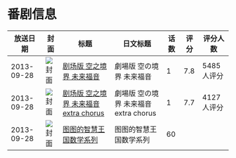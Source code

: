 # 番剧信息

|放送日期|封面|标题|日文标题|话数|评分|评分人数|
|---|---|---|---|---|---|---|
|2013-09-28|![封面](https://lain.bgm.tv/pic/cover/c/2f/ef/43581_gmR7D.jpg)|[剧场版 空之境界 未来福音](https://bangumi.tv/subject/43581)|劇場版 空の境界 未来福音|1|7.8|5485人评分|
|2013-09-28|![封面](https://lain.bgm.tv/pic/cover/c/5f/34/97305_MMs0b.jpg)|[剧场版 空之境界 未来福音 extra chorus](https://bangumi.tv/subject/97305)|劇場版 空の境界 未来福音 extra chorus|1|7.7|4127人评分|
|2013-09-28|![封面](https://lain.bgm.tv/pic/cover/c/4c/d9/538226_26UuU.jpg)|[图图的智慧王国数学系列](https://bangumi.tv/subject/538226)|图图的智慧王国数学系列|60|||
